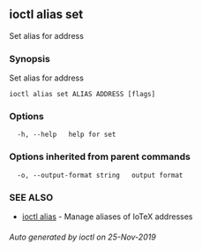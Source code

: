 ## ioctl alias set

Set alias for address

### Synopsis

Set alias for address

```
ioctl alias set ALIAS ADDRESS [flags]
```

### Options

```
  -h, --help   help for set
```

### Options inherited from parent commands

```
  -o, --output-format string   output format
```

### SEE ALSO

* [ioctl alias](ioctl_alias.md)	 - Manage aliases of IoTeX addresses

###### Auto generated by ioctl on 25-Nov-2019
